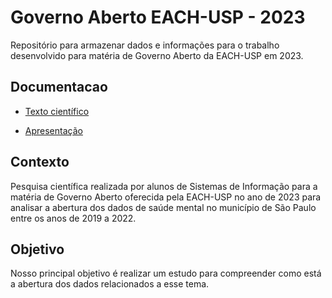 # Governo Aberto EACH-USP - 2023
Repositório para armazenar dados e informações para o trabalho desenvolvido para matéria de Governo Aberto da EACH-USP em 2023.

## Documentacao

* [Texto científico](https://github.com/GustavoAkashi/governinho-aberto/blob/main/texto_cientifico.pdf)

* [Apresentação](https://github.com/GustavoAkashi/governinho-aberto/blob/main/apresentacao.pptx)

## Contexto
Pesquisa científica realizada por alunos de Sistemas de Informação para a matéria de Governo Aberto oferecida pela EACH-USP no ano de 2023 para analisar a abertura dos dados de saúde mental no município de São Paulo entre os anos de 2019 a 2022.

## Objetivo
Nosso principal objetivo é realizar um estudo para compreender como está a abertura dos dados relacionados a esse tema. 


